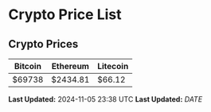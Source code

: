 # Crypto Price List

## Crypto Prices
| Bitcoin | Ethereum | Litecoin |
| ------- | -------- | -------- |
| $69738 | $2434.81 | $66.12 |
**Last Updated:** 2024-11-05 23:38 UTC
**Last Updated:** $DATE$
